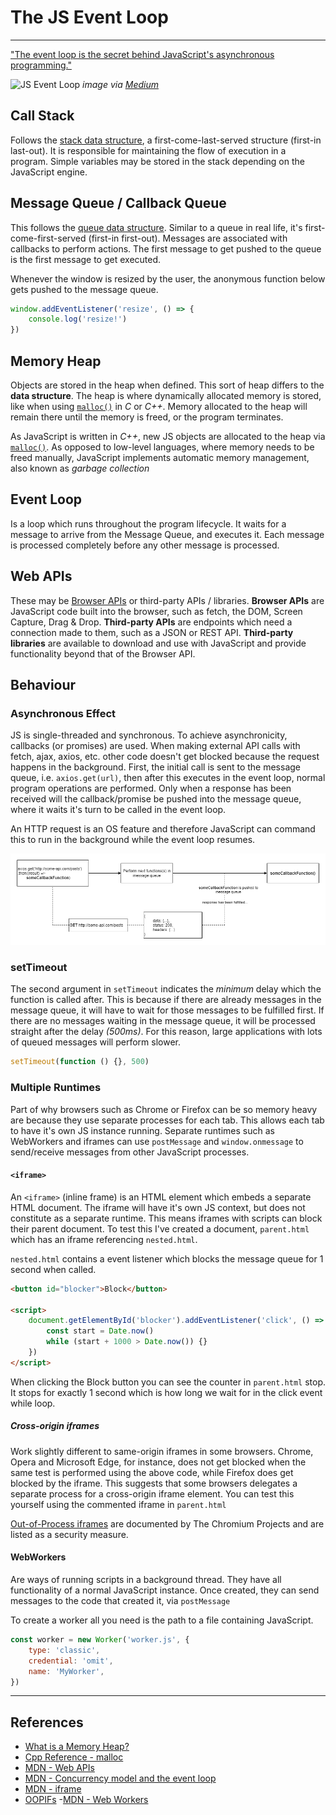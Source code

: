 # The JS Event Loop

---

["The event loop is the secret behind JavaScript's asynchronous programming."](https://www.educative.io/edpresso/what-is-an-event-loop-in-javascript)

![JS Event Loop](https://miro.medium.com/max/1400/1*_x4mkpWcBs72s5BcdJe4Wg.png)
_image via [Medium](https://medium.com/nerd-for-tech/the-call-stack-and-memory-heap-explained-e50450aa1274)_

## Call Stack

Follows the [stack data structure](../../cs/data%20structures/README.md), a first-come-last-served structure (first-in last-out). It is responsible for maintaining the flow of execution in a program. Simple variables may be stored in the stack depending on the JavaScript engine.

## Message Queue / Callback Queue

This follows the [queue data structure](../../cs/data%20structures/README.md). Similar to a queue in real life, it's first-come-first-served (first-in first-out). Messages are associated with callbacks to perform actions. The first message to get pushed to the queue is the first message to get executed.

Whenever the window is resized by the user, the anonymous function below gets pushed to the message queue.

```js
window.addEventListener('resize', () => {
	console.log('resize!')
})
```

## Memory Heap

Objects are stored in the heap when defined. This sort of heap differs to the **data structure**. The heap is where dynamically allocated memory is stored, like when using [`malloc()`](http://www.cplusplus.com/reference/cstdlib/malloc/) in _C_ or _C++_. Memory allocated to the heap will remain there until the memory is freed, or the program terminates.

As JavaScript is written in _C++_, new JS objects are allocated to the heap via [`malloc()`](http://www.cplusplus.com/reference/cstdlib/malloc/). As opposed to low-level languages, where memory needs to be freed manually, JavaScript implements automatic memory management, also known as _garbage collection_

## Event Loop

Is a loop which runs throughout the program lifecycle. It waits for a message to arrive from the Message Queue, and executes it. Each message is processed completely before any other message is processed.

## Web APIs

These may be [Browser APIs](https://developer.mozilla.org/en-US/docs/Web/API) or third-party APIs / libraries. **Browser APIs** are JavaScript code built into the browser, such as fetch, the DOM, Screen Capture, Drag & Drop. **Third-party APIs** are endpoints which need a connection made to them, such as a JSON or REST API. **Third-party libraries** are available to download and use with JavaScript and provide functionality beyond that of the Browser API.

## Behaviour

### Asynchronous Effect

JS is single-threaded and synchronous. To achieve asynchronicity, callbacks (or promises) are used. When making external API calls with fetch, ajax, axios, etc. other code doesn't get blocked because the request happens in the background. First, the initial call is sent to the message queue, i.e. `axios.get(url)`, then after this executes in the event loop, normal program operations are performed. Only when a response has been received will the callback/promise be pushed into the message queue, where it waits it's turn to be called in the event loop.

An HTTP request is an OS feature and therefore JavaScript can command this to run in the background while the event loop resumes.

![Asynchronous API calls](./asynchronous%20js.drawio.png)

### setTimeout

The second argument in `setTimeout` indicates the _minimum_ delay which the function is called after. This is because if there are already messages in the message queue, it will have to wait for those messages to be fulfilled first. If there are no messages waiting in the message queue, it will be processed straight after the delay _(500ms)_. For this reason, large applications with lots of queued messages will perform slower.

```js
setTimeout(function () {}, 500)
```

### Multiple Runtimes

Part of why browsers such as Chrome or Firefox can be so memory heavy are because they use separate processes for each tab. This allows each tab to have it's own JS instance running. Separate runtimes such as WebWorkers and iframes can use `postMessage` and `window.onmessage` to send/receive messages from other JavaScript processes.

#### `<iframe>`

An `<iframe>` (inline frame) is an HTML element which embeds a separate HTML document. The iframe will have it's own JS context, but does not constitute as a separate runtime. This means iframes with scripts can block their parent document. To test this I've created a document, `parent.html` which has an iframe referencing `nested.html`.

`nested.html` contains a event listener which blocks the message queue for 1 second when called.

```html
<button id="blocker">Block</button>

<script>
	document.getElementById('blocker').addEventListener('click', () => {
		const start = Date.now()
		while (start + 1000 > Date.now()) {}
	})
</script>
```

When clicking the Block button you can see the counter in `parent.html` stop. It stops for exactly 1 second which is how long we wait for in the click event while loop.

##### Cross-origin iframes

Work slightly different to same-origin iframes in some browsers. Chrome, Opera and Microsoft Edge, for instance, does not get blocked when the same test is performed using the above code, while Firefox does get blocked by the iframe. This suggests that some browsers delegates a separate process for a cross-origin iframe element. You can test this yourself using the commented iframe in `parent.html`

[Out-of-Process iframes](https://www.chromium.org/developers/design-documents/oop-iframes) are documented by The Chromium Projects and are listed as a security measure.

#### WebWorkers

Are ways of running scripts in a background thread. They have all functionality of a normal JavaScript instance. Once created, they can send messages to the code that created it, via `postMessage`

To create a worker all you need is the path to a file containing JavaScript.

```js
const worker = new Worker('worker.js', {
	type: 'classic',
	credential: 'omit',
	name: 'MyWorker',
})
```

---

## References

- [What is a Memory Heap?](https://stackoverflow.com/questions/2308751/what-is-a-memory-heap)
- [Cpp Reference - malloc](http://www.cplusplus.com/reference/cstdlib/malloc/)
- [MDN - Web APIs](https://developer.mozilla.org/en-US/docs/Web/API)
- [MDN - Concurrency model and the event loop](https://developer.mozilla.org/en-US/docs/Web/JavaScript/EventLoop)
- [MDN - iframe](https://developer.mozilla.org/en-US/docs/Web/HTML/Element/iframe)
- [OOPIFs](https://www.chromium.org/developers/design-documents/oop-iframes) -[MDN - Web Workers](https://developer.mozilla.org/en-US/docs/Web/API/Web_Workers_API/Using_web_workers)
